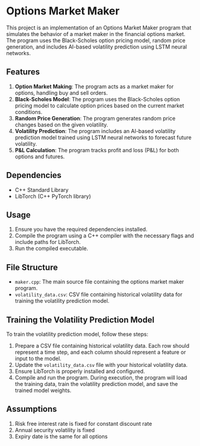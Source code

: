 # Options Market Maker

This project is an implementation of an Options Market Maker program that simulates the behavior of a market maker in the financial options market. The program uses the Black-Scholes option pricing model, random price generation, and includes AI-based volatility prediction using LSTM neural networks.

## Features

1. **Option Market Making**: The program acts as a market maker for options, handling buy and sell orders.
2. **Black-Scholes Model**: The program uses the Black-Scholes option pricing model to calculate option prices based on the current market conditions.
3. **Random Price Generation**: The program generates random price changes based on the given volatility.
4. **Volatility Prediction**: The program includes an AI-based volatility prediction model trained using LSTM neural networks to forecast future volatility.
5. **P&L Calculation**: The program tracks profit and loss (P&L) for both options and futures.

## Dependencies

- C++ Standard Library
- LibTorch (C++ PyTorch library)

## Usage

1. Ensure you have the required dependencies installed.
2. Compile the program using a C++ compiler with the necessary flags and include paths for LibTorch.
3. Run the compiled executable.

## File Structure

- `maker.cpp`: The main source file containing the options market maker program.
- `volatility_data.csv`: CSV file containing historical volatility data for training the volatility prediction model.

## Training the Volatility Prediction Model

To train the volatility prediction model, follow these steps:

1. Prepare a CSV file containing historical volatility data. Each row should represent a time step, and each column should represent a feature or input to the model.
2. Update the `volatility_data.csv` file with your historical volatility data.
3. Ensure LibTorch is properly installed and configured.
4. Compile and run the program. During execution, the program will load the training data, train the volatility prediction model, and save the trained model weights.

## Assumptions
1. Risk free interest rate is fixed for constant discount rate
2. Annual security volatility is fixed
3. Expiry date is the same for all options
